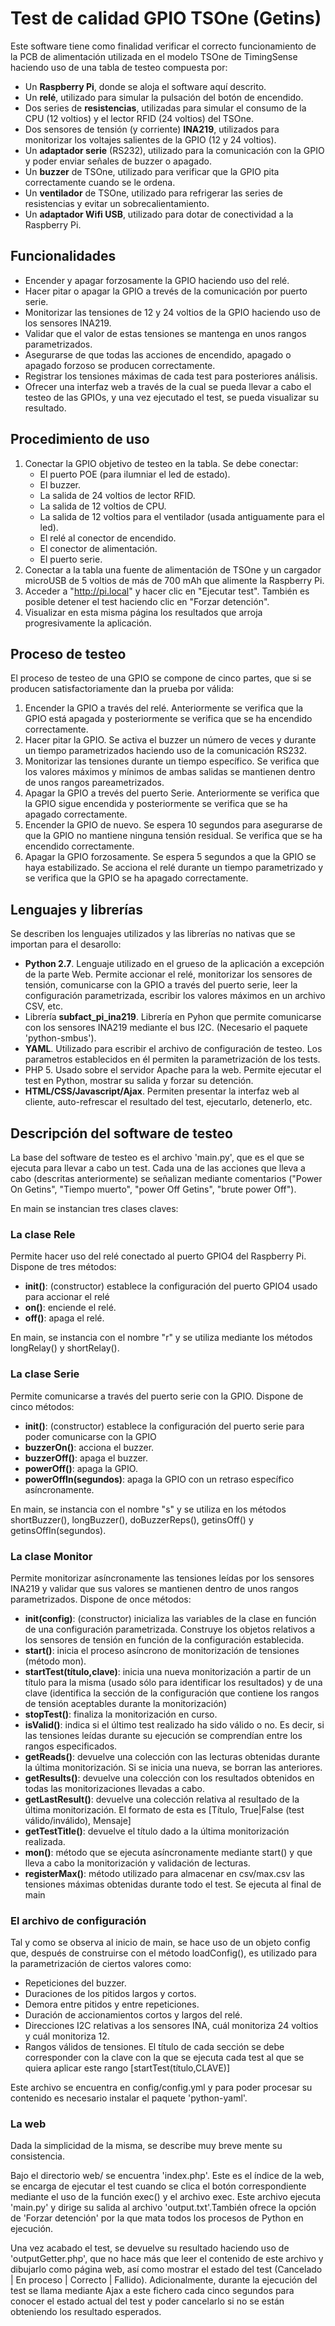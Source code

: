 # Test de calidad GPIO TSOne (Getins)

Este software tiene como finalidad verificar el correcto funcionamiento de la PCB de alimentación utilizada en el modelo TSOne de TimingSense
haciendo uso de una tabla de testeo compuesta por:

* Un **Raspberry Pi**, donde se aloja el software aquí descrito.
* Un **relé**, utilizado para simular la pulsación del botón de encendido.
* Dos series de **resistencias**, utilizadas para simular el consumo de la CPU (12 voltios) y el lector RFID (24 voltios) del TSOne.
* Dos sensores de tensión (y corriente) **INA219**, utilizados para monitorizar los voltajes salientes de la GPIO (12 y 24 voltios).
* Un **adaptador serie** (RS232), utilizado para la comunicación con la GPIO y poder enviar señales de buzzer o apagado.
* Un **buzzer** de TSOne, utilizado para verificar que la GPIO pita correctamente cuando se le ordena.
* Un **ventilador** de TSOne, utilizado para refrigerar las series de resistencias y evitar un sobrecalientamiento.
* Un **adaptador Wifi USB**, utilizado para dotar de conectividad a la Raspberry Pi.

## Funcionalidades
* Encender y apagar forzosamente la GPIO haciendo uso del relé.
* Hacer pitar o apagar la GPIO a trevés de la comunicación por puerto serie.
* Monitorizar las tensiones de 12 y 24 voltios de la GPIO haciendo uso de los sensores INA219.
* Validar que el valor de estas tensiones se mantenga en unos rangos parametrizados.
* Asegurarse de que todas las acciones de encendido, apagado o apagado forzoso se producen correctamente.
* Registrar los tensiones máximas de cada test para posteriores análisis.
* Ofrecer una interfaz web a través de la cual se pueda llevar a cabo el testeo de las GPIOs, y una vez ejecutado el test, se pueda visualizar su resultado. 


## Procedimiento de uso

1. Conectar la GPIO objetivo de testeo en la tabla. Se debe conectar:
	* El puerto POE (para ilumniar el led de estado).
	* El buzzer.
	* La salida de 24 voltios de lector RFID.
	* La salida de 12 voltios de CPU.
	* La salida de 12 voltios para el ventilador (usada antiguamente para el led).
	* El relé al conector de encendido.
	* El conector de alimentación.
	* El puerto serie.
2. Conectar a la tabla una fuente de alimentación de TSOne y un cargador microUSB de 5 voltios de más de 700 mAh que alimente la Raspberry Pi.
3. Acceder a "http://pi.local" y hacer clic en "Ejecutar test". También es posible detener el test haciendo clic en "Forzar detención".
4. Visualizar en esta misma página los resultados que arroja progresivamente la aplicación. 

## Proceso de testeo
El proceso de testeo de una GPIO se compone de cinco partes, que si se producen satisfactoriamente dan la prueba por válida:
1. Encender la GPIO a través del relé. Anteriormente se verifica que la GPIO está apagada y posteriormente se verifica que se ha encendido correctamente.
2. Hacer pitar la GPIO. Se activa el buzzer un número de veces y durante un tiempo parametrizados haciendo uso de la comunicación RS232.
2. Monitorizar las tensiones durante un tiempo específico. Se verifica que los valores máximos y mínimos de ambas salidas se mantienen dentro de unos rangos pareametrizados.
3. Apagar la GPIO a trevés del puerto Serie. Anteriormente se verifica que la GPIO sigue encendida y posteriormente se verifica que se ha apagado correctamente.
4. Encender la GPIO de nuevo. Se espera 10 segundos para asegurarse de que la GPIO no mantiene ninguna tensión residual. Se verifica que se ha encendido correctamente.
5. Apagar la GPIO forzosamente. Se espera 5 segundos a que la GPIO se haya estabilizado. Se acciona el relé durante un tiempo parametrizado y se verifica que la GPIO se ha apagado correctamente.

## Lenguajes y librerías
Se describen los lenguajes utilizados y las librerías no nativas que se importan para el desarollo:
* **Python 2.7**. Lenguaje utilizado en el grueso de la aplicación a excepción de la parte Web. Permite accionar el relé, monitorizar los sensores de tensión, comunicarse con la GPIO a través del puerto serie, leer la configuración parametrizada, escribir los valores máximos en un archivo CSV, etc.
* Librería **subfact_pi_ina219**. Librería en Pyhon que permite comunicarse con los sensores INA219 mediante el bus I2C. (Necesario el paquete 'python-smbus').
* **YAML**. Utilizado para escribir el archivo de configuración de testeo. Los parametros establecidos en él permiten la parametrización de los tests.
* PHP 5. Usado sobre el servidor Apache para la web. Permite ejecutar el test en Python, mostrar su salida y forzar su detención.
* **HTML/CSS/Javascript/Ajax**. Permiten presentar la interfaz web al cliente, auto-refrescar el resultado del test, ejecutarlo, detenerlo, etc.


## Descripción del software de testeo

La base del software de testeo es el archivo 'main.py', que es el que se ejecuta para llevar a cabo un test. Cada una de las acciones que lleva a cabo (descritas anteriormente) se señalizan mediante comentarios ("Power On Getins", "Tiempo muerto", "power Off Getins", "brute power Off").

En main se instancian tres clases claves:


### La clase Rele

Permite hacer uso del relé conectado al puerto GPIO4 del Raspberry Pi. Dispone de tres métodos:
* **__init__()**: (constructor) establece la configuración del puerto GPIO4 usado para accionar el relé
* **on()**: enciende el relé.
* **off()**: apaga el relé.

En main, se instancia con el nombre "r" y se utiliza mediante los métodos longRelay() y shortRelay().


### La clase Serie

Permite comunicarse a través del puerto serie con la GPIO. Dispone de cinco métodos:
* **__init__()**: (constructor) establece la configuración del puerto serie para poder comunicarse con la GPIO
* **buzzerOn()**: acciona el buzzer.
* **buzzerOff()**: apaga el buzzer.
* **powerOff()**: apaga la GPIO.
* **powerOffIn(segundos)**: apaga la GPIO con un retraso específico asíncronamente.

En main, se instancia con el nombre "s" y se utiliza en los métodos shortBuzzer(), longBuzzer(), doBuzzerReps(), getinsOff() y getinsOffIn(segundos).


### La clase Monitor

Permite monitorizar asíncronamente las tensiones leídas por los sensores INA219 y validar que sus valores se mantienen dentro de unos rangos parametrizados. Dispone de once métodos:
* **__init__(config)**: (constructor) inicializa las variables de la clase en función de una configuración parametrizada. Construye los objetos relativos a los sensores de tensión en función de la configuración establecida.
* **start()**: inicia el proceso asíncrono de monitorización de tensiones (método mon).
* **startTest(título,clave)**: inicia una nueva monitorización a partir de un título para la misma (usado sólo para identificar los resultados) y de una clave (identifica la sección de la configuración que contiene los rangos de tensión aceptables durante la monitorización)
* **stopTest()**: finaliza la monitorización en curso.
* **isValid()**: indica si el último test realizado ha sido válido o no. Es decir, si las tensiones leídas durante su ejecución se comprendían entre los rangos especificados.
* **getReads()**: devuelve una colección con las lecturas obtenidas durante la última monitorización. Si se inicia una nueva, se borran las anteriores.
* **getResults()**: devuelve una colección con los resultados obtenidos en todas las monitorizaciones llevadas a cabo.
* **getLastResult()**: devuelve una colección relativa al resultado de la última monitorización. El formato de esta es [Título, True|False (test válido/inválido), Mensaje]
* **getTestTitle()**: devuelve el título dado a la última monitorización realizada.
* **mon()**: método que se ejecuta asíncronamente mediante start() y que lleva a cabo la monitorización y validación de lecturas.
* **registerMax()**: método utilizado para almacenar en csv/max.csv las tensiones máximas obtenidas durante todo el test. Se ejecuta al final de main


### El archivo de configuración
Tal y como se observa al inicio de main, se hace uso de un objeto config que, después de construirse con el método loadConfig(), es utilizado para la parametrización de ciertos valores como:
* Repeticiones del buzzer.
* Duraciones de los pitidos largos y cortos.
* Demora entre pitidos y entre repeticiones.
* Duración de accionamientos cortos y largos del relé.
* Direcciones I2C relativas a los sensores INA, cuál monitoriza 24 voltios y cuál monitoriza 12.
* Rangos válidos de tensiones. El título de cada sección se debe corresponder con la clave con la que se ejecuta cada test al que se quiera aplicar este rango [startTest(título,CLAVE)]

Este archivo se encuentra en config/config.yml y para poder procesar su contenido es necesario instalar el paquete 'python-yaml'.


### La web
Dada la simplicidad de la misma, se describe muy breve mente su consistencia.

Bajo el directorio web/ se encuentra 'index.php'. Este es el índice de la web, se encarga de ejecutar el test cuando se clica el botón correspondiente mediante el uso de la función exec() y el archivo exec. Este archivo ejecuta 'main.py' y dirige su salida al archivo 'output.txt'.También ofrece la opción de 'Forzar detención' por la que mata todos los procesos de Python en ejecución. 

Una vez acabado el test, se devuelve su resultado haciendo uso de 'outputGetter.php', que no hace más que leer el contenido de este archivo y dibujarlo como página web, así como mostrar el estado del test (Cancelado | En proceso | Correcto | Fallido). Adicionalmente, durante la ejecución del test se llama mediante Ajax a este fichero cada cinco segundos para conocer el estado actual del test y poder cancelarlo si no se están obteniendo los resultado esperados.
